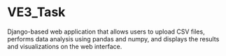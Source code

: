 # VE3_Task
Django-based web application that allows users to upload CSV files, performs data analysis using pandas and numpy, and displays the results and visualizations on the web interface.
